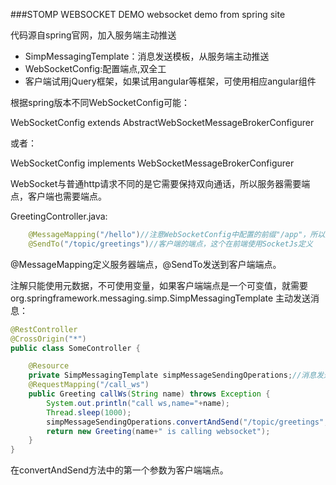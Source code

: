 ###STOMP WEBSOCKET DEMO
websocket demo from spring site

代码源自spring官网，加入服务端主动推送

* SimpMessagingTemplate：消息发送模板，从服务端主动推送
* WebSocketConfig:配置端点,双全工
* 客户端试用jQuery框架，如果试用angular等框架，可使用相应angular组件

根据spring版本不同WebSocketConfig可能：

WebSocketConfig extends AbstractWebSocketMessageBrokerConfigurer

或者：

WebSocketConfig implements WebSocketMessageBrokerConfigurer 

WebSocket与普通http请求不同的是它需要保持双向通话，所以服务器需要端点，客户端也需要端点。

GreetingController.java:
```java
    @MessageMapping("/hello")//注意WebSocketConfig中配置的前缀"/app"，所以控制器匹配完整路径是/app/hello
    @SendTo("/topic/greetings")//客户端的端点，这个在前端使用SocketJs定义
```
@MessageMapping定义服务器端点，@SendTo发送到客户端端点。

注解只能使用元数据，不可使用变量，如果客户端端点是一个可变值，就需要org.springframework.messaging.simp.SimpMessagingTemplate
主动发送消息：

```java
@RestController
@CrossOrigin("*")
public class SomeController {

    @Resource
    private SimpMessagingTemplate simpMessageSendingOperations;//消息发送模板
    @RequestMapping("/call_ws")
    public Greeting callWs(String name) throws Exception {
        System.out.println("call ws,name="+name);
        Thread.sleep(1000);
        simpMessageSendingOperations.convertAndSend("/topic/greetings", new Greeting("Hello, " + HtmlUtils.htmlEscape(name) + "!"));
        return new Greeting(name+" is calling websocket");
    }
}
```
在convertAndSend方法中的第一个参数为客户端端点。